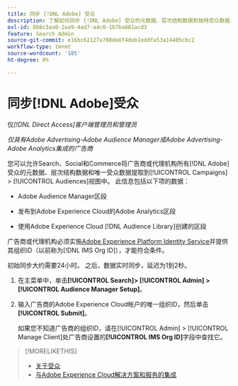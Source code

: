```yaml
---
title: 同步 [!DNL Adobe] 受众
description: 了解如何同步 [!DNL Adobe] 受众的元数据、层次结构数据和独特受众数据。
exl-id: 8b8c3aa0-2aa9-4ad7-a4c0-1b7ba881acd3
feature: Search Admin
source-git-commit: e16bc62127a708de8f4deb1eddfa53a14405cbc2
workflow-type: tm+mt
source-wordcount: '185'
ht-degree: 0%

---
```


# 同步[!DNL Adobe]受众

仅&#x200B;*[!DNL Direct Access]客户端管理员和管理员*

*仅具有Adobe Advertising-Adobe Audience Manager或Adobe Advertising-Adobe Analytics集成的广告商*

您可以允许Search、Social和Commerce将广告商或代理机构所有[!DNL Adobe]受众的元数据、层次结构数据和唯一受众数据提取到[!UICONTROL Campaigns] > [!UICONTROL Audiences]视图中。 此信息包括以下项的数据：

* Adobe Audience Manager区段

* 发布到Adobe Experience Cloud的Adobe Analytics区段

* 使用Adobe Experience Cloud [!DNL Audience Library]创建的区段

广告商或代理机构必须实施[Adobe Experience Platform Identity Service](https://experienceleague.adobe.com/docs/id-service/using/home.html)并提供其组织ID（以前称为[!DNL IMS Org ID]），才能符合条件。

初始同步大约需要24小时。 之后，数据实时同步，延迟为1到2秒。

1. 在主菜单中，单击&#x200B;**[!UICONTROL Search]> [!UICONTROL Admin] >[!UICONTROL Audience Manager Setup]**。

1. 输入广告商的Adobe Experience Cloud帐户的唯一组织ID，然后单击&#x200B;**[!UICONTROL Submit]**。

   如果您不知道广告商的组织ID，请在[!UICONTROL Admin] > [!UICONTROL Manage Client]处广告商设置的&#x200B;**[!UICONTROL IMS Org ID]**&#x200B;字段中查找它。

>[!MORELIKETHIS]
>
>* [关于受众](/help/search-social-commerce/campaign-management/campaigns/audience-about.md)
>* [与Adobe Experience Cloud解决方案和服务的集成](/help/search-social-commerce/introduction/integrations.md)
